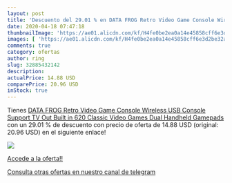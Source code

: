 ```yaml
---
layout: post
title: 'Descuento del 29.01 % en DATA FROG Retro Video Game Console Wirel'
date: 2020-04-18 07:47:18
thumbnailImage: 'https://ae01.alicdn.com/kf/H4fe0be2ea0a14e45858cff6e3d2be32aF/DATA-FROG-Retro-Video-Game-Console-Wireless-USB-Console-Support-TV-Out-Built-in-620-Classic.jpg_350x350._SL200_.jpg'
images: [ 'https://ae01.alicdn.com/kf/H4fe0be2ea0a14e45858cff6e3d2be32aF/DATA-FROG-Retro-Video-Game-Console-Wireless-USB-Console-Support-TV-Out-Built-in-620-Classic.jpg_350x350._SL200_.jpg' ]
comments: true
category: ofertas
author: ring
slug: 32885432142
description:
actualPrice: 14.88 USD
comparePrice: 20.96 USD
inStock: true
---
```


Tienes [DATA FROG Retro Video Game Console Wireless USB Console Support TV Out Built in 620 Classic Video Games Dual Handheld Gamepads](https://www.amazon.com/dp/32885432142/?tag=redken08-20) con un 29.01 % de descuento con precio de oferta de 14.88 USD (original: 20.96 USD) en el siguiente enlace!

[![](https://ae01.alicdn.com/kf/H4fe0be2ea0a14e45858cff6e3d2be32aF/DATA-FROG-Retro-Video-Game-Console-Wireless-USB-Console-Support-TV-Out-Built-in-620-Classic.jpg_350x350._SL200_.jpg)](https://www.amazon.com/dp/32885432142/?tag=redken08-20)

[Accede a la oferta!!](https://www.amazon.com/dp/32885432142/?tag=redken08-20)

[Consulta otras ofertas en nuestro canal de telegram](https://t.me/s/ofertas25)
